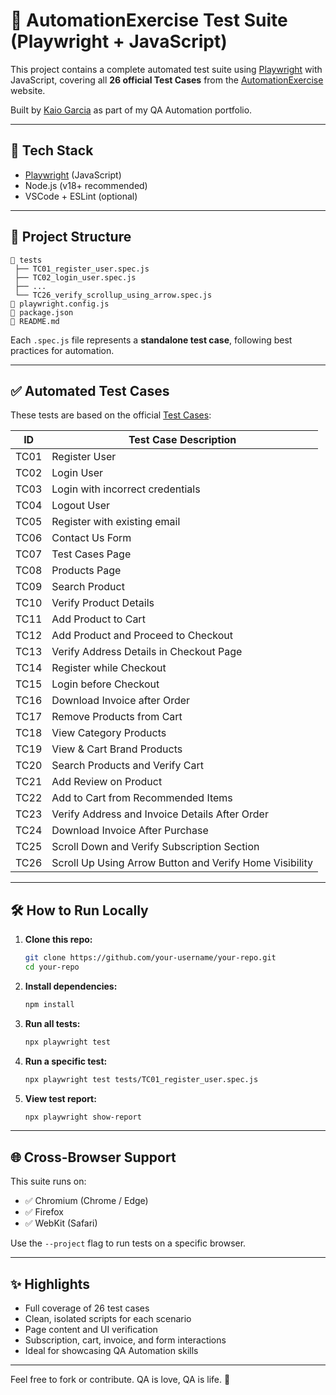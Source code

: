 # 🧪 AutomationExercise Test Suite (Playwright + JavaScript)

This project contains a complete automated test suite using [Playwright](https://playwright.dev/) with JavaScript, covering all **26 official Test Cases** from the [AutomationExercise](https://www.automationexercise.com/) website.

Built by [Kaio Garcia](https://github.com/qakaio) as part of my QA Automation portfolio.

---

## 🚀 Tech Stack

- [Playwright](https://playwright.dev/) (JavaScript)
- Node.js (v18+ recommended)
- VSCode + ESLint (optional)

---

## 📁 Project Structure

```
📂 tests
 ├── TC01_register_user.spec.js
 ├── TC02_login_user.spec.js
 ├── ...
 └── TC26_verify_scrollup_using_arrow.spec.js
📄 playwright.config.js
📄 package.json
📄 README.md
```

Each `.spec.js` file represents a **standalone test case**, following best practices for automation.

---

## ✅ Automated Test Cases

These tests are based on the official [Test Cases](https://www.automationexercise.com/test_cases):

| ID    | Test Case Description                                    |
|-------|----------------------------------------------------------|
| TC01  | Register User                                            |
| TC02  | Login User                                               |
| TC03  | Login with incorrect credentials                         |
| TC04  | Logout User                                              |
| TC05  | Register with existing email                             |
| TC06  | Contact Us Form                                          |
| TC07  | Test Cases Page                                          |
| TC08  | Products Page                                            |
| TC09  | Search Product                                           |
| TC10  | Verify Product Details                                   |
| TC11  | Add Product to Cart                                      |
| TC12  | Add Product and Proceed to Checkout                      |
| TC13  | Verify Address Details in Checkout Page                 |
| TC14  | Register while Checkout                                  |
| TC15  | Login before Checkout                                    |
| TC16  | Download Invoice after Order                             |
| TC17  | Remove Products from Cart                                |
| TC18  | View Category Products                                   |
| TC19  | View & Cart Brand Products                               |
| TC20  | Search Products and Verify Cart                          |
| TC21  | Add Review on Product                                    |
| TC22  | Add to Cart from Recommended Items                       |
| TC23  | Verify Address and Invoice Details After Order           |
| TC24  | Download Invoice After Purchase                          |
| TC25  | Scroll Down and Verify Subscription Section              |
| TC26  | Scroll Up Using Arrow Button and Verify Home Visibility  |

---

## 🛠 How to Run Locally

1. **Clone this repo:**
   ```bash
   git clone https://github.com/your-username/your-repo.git
   cd your-repo
   ```

2. **Install dependencies:**
   ```bash
   npm install
   ```

3. **Run all tests:**
   ```bash
   npx playwright test
   ```

4. **Run a specific test:**
   ```bash
   npx playwright test tests/TC01_register_user.spec.js
   ```

5. **View test report:**
   ```bash
   npx playwright show-report
   ```

---

## 🌐 Cross-Browser Support

This suite runs on:

- ✅ Chromium (Chrome / Edge)
- ✅ Firefox
- ✅ WebKit (Safari)

Use the `--project` flag to run tests on a specific browser.

---

## ✨ Highlights

- Full coverage of 26 test cases
- Clean, isolated scripts for each scenario
- Page content and UI verification
- Subscription, cart, invoice, and form interactions
- Ideal for showcasing QA Automation skills

---

Feel free to fork or contribute. QA is love, QA is life. 💙
